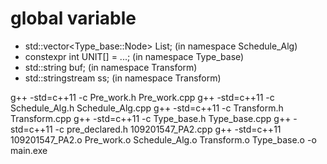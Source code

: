 # global variable

+ std::vector<Type_base::Node> List; (in namespace Schedule_Alg)
+ constexpr int UNIT[] = ...; (in namespace Type_base)
+ std::string buf; (in namespace Transform)
+ std::stringstream ss; (in namespace Transform)

g++ -std=c++11 -c Pre_work.h Pre_work.cpp
g++ -std=c++11 -c Schedule_Alg.h Schedule_Alg.cpp
g++ -std=c++11 -c Transform.h Transform.cpp
g++ -std=c++11 -c Type_base.h Type_base.cpp
g++ -std=c++11 -c pre_declared.h 109201547_PA2.cpp
g++ -std=c++11 109201547_PA2.o Pre_work.o Schedule_Alg.o Transform.o Type_base.o -o main.exe

